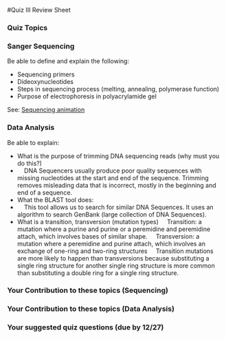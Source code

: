 #Quiz III Review Sheet

### Quiz Topics

### Sanger Sequencing
Be able to define and explain the following:

* Sequencing primers
* Dideoxynucleotides
* Steps in sequencing process (melting, annealing, polymerase function)
* Purpose of electrophoresis in polyacrylamide gel

See: [Sequencing animation](https://www.dnalc.org/resources/animations/cycseq.html)

### Data Analysis

Be able to explain:

* What is the purpose of trimming DNA sequencing reads (why must you do this?)
* &nbsp;&nbsp;&nbsp; DNA Sequencers usually produce poor quality sequences with missing nucleotides at the start and end of the sequence. Trimming removes misleading data that is incorrect, mostly in the beginning and end of a sequence.
* What the BLAST tool does:
* &nbsp;&nbsp;&nbsp; This tool allows us to search for similar DNA Sequences. It uses an algorithm to search GenBank (large collection of DNA Sequences).
* What is a transition, transversion (mutation types)
 &nbsp;&nbsp;&nbsp; Transition: a mutation where a purine and purine or a peremidine and peremidine attach, which involves bases of similar shape. 
 &nbsp;&nbsp;&nbsp; Transversion: a mutation where a peremidine and purine attach, which involves an exchange of one-ring and two-ring structures
 &nbsp;&nbsp;&nbsp; Transition mutations are more likely to happen than transversions because substituting a single ring structure for another single ring structure is more common than substituting a double ring for a single ring structure. 

### Your Contribution to these topics (Sequencing)


### Your Contribution to these topics (Data Analysis)


### Your suggested quiz questions (due by 12/27)


